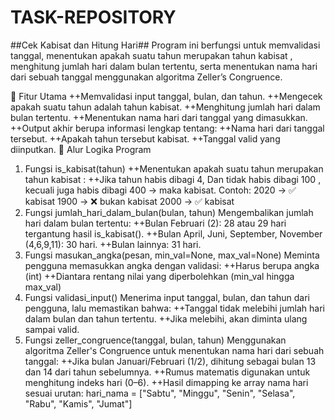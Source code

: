 # TASK-REPOSITORY

##Cek Kabisat dan Hitung Hari##
Program ini berfungsi untuk memvalidasi tanggal, menentukan apakah suatu tahun merupakan tahun kabisat , menghitung jumlah hari dalam bulan tertentu, serta menentukan nama hari dari sebuah tanggal menggunakan algoritma Zeller’s Congruence.

🔧 Fitur Utama
    ++Memvalidasi input tanggal, bulan, dan tahun.
    ++Mengecek apakah suatu tahun adalah tahun kabisat.
    ++Menghitung jumlah hari dalam bulan tertentu.
    ++Menentukan nama hari dari tanggal yang dimasukkan.
    ++Output akhir berupa informasi lengkap tentang:
        ++Nama hari dari tanggal tersebut.
        ++Apakah tahun tersebut kabisat.
        ++Tanggal valid yang diinputkan.
🧠 Alur Logika Program
1. Fungsi is_kabisat(tahun)
    ++Menentukan apakah suatu tahun merupakan tahun kabisat :
    ++Jika tahun habis dibagi 4,
Dan tidak habis dibagi 100 , kecuali juga habis dibagi 400 → maka kabisat.
Contoh:
    2020 → ✅ kabisat
    1900 → ❌ bukan kabisat
    2000 → ✅ kabisat
2. Fungsi jumlah_hari_dalam_bulan(bulan, tahun)
Mengembalikan jumlah hari dalam bulan tertentu:
    ++Bulan Februari (2): 28 atau 29 hari tergantung hasil is_kabisat().
    ++Bulan April, Juni, September, November (4,6,9,11): 30 hari.
    ++Bulan lainnya: 31 hari.
3. Fungsi masukan_angka(pesan, min_val=None, max_val=None)
Meminta pengguna memasukkan angka dengan validasi:
    ++Harus berupa angka (int)
    ++Diantara rentang nilai yang diperbolehkan (min_val hingga max_val)
4. Fungsi validasi_input()
Menerima input tanggal, bulan, dan tahun dari pengguna, lalu memastikan bahwa:
    ++Tanggal tidak melebihi jumlah hari dalam bulan dan tahun tertentu.
    ++Jika melebihi, akan diminta ulang sampai valid.
5. Fungsi zeller_congruence(tanggal, bulan, tahun)
Menggunakan algoritma Zeller's Congruence untuk menentukan nama hari dari sebuah tanggal:
    ++Jika bulan Januari/Februari (1/2), dihitung sebagai bulan 13 dan 14 dari tahun sebelumnya.
    ++Rumus matematis digunakan untuk menghitung indeks hari (0–6).
    ++Hasil dimapping ke array nama hari sesuai urutan:
        hari_nama = ["Sabtu", "Minggu", "Senin", "Selasa", "Rabu", "Kamis", "Jumat"]